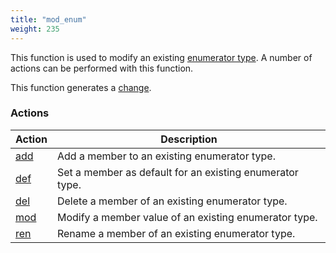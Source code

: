 ```yaml
---
title: "mod_enum"
weight: 235
---
```


This function is used to modify an existing [enumerator type](../../data-types/enum). A number of actions can be performed with this function.

This function generates a [change](../../overview/changes).

### Actions

Action | Description
------ | -----------
[add](./add) | Add a member to an existing enumerator type.
[def](./def) | Set a member as default for an existing enumerator type.
[del](./del) | Delete a member of an existing enumerator type.
[mod](./mod) | Modify a member value of an existing enumerator type.
[ren](./ren) | Rename a member of an existing enumerator type.
